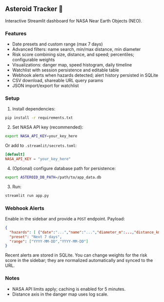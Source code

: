 ## Asteroid Tracker 🚀

Interactive Streamlit dashboard for NASA Near Earth Objects (NEO).

### Features
- Date presets and custom range (max 7 days)
- Advanced filters: name search, min/max distance, min diameter
- Risk score combining size, distance, and speed; percentiles; configurable weights
- Visualizations: danger map, speed histogram, daily timeline
- Watchlist with session persistence and editable table
- Webhook alerts when hazards detected; alert history persisted in SQLite
- CSV download, shareable URL query params
 - JSON import/export for watchlist

### Setup
1. Install dependencies:
```bash
pip install -r requirements.txt
```
2. Set NASA API key (recommended):
```bash
export NASA_API_KEY=your_key_here
```
   Or add to `.streamlit/secrets.toml`:
```toml
[default]
NASA_API_KEY = "your_key_here"
```
4. (Optional) configure database path for persistence:
```bash
export ASTEROID_DB_PATH=/path/to/app_data.db
```
3. Run:
```bash
streamlit run app.py
```

### Webhook Alerts
Enable in the sidebar and provide a `POST` endpoint. Payload:
```json
{
  "hazards": [ {"date":"...","name":"...","diameter_m":...,"distance_km":...,"velocity_kph":...,"risk_score":...} ],
  "preset": "Next 7 days",
  "range": ["YYYY-MM-DD","YYYY-MM-DD"]
}
```

Recent alerts are stored in SQLite. You can change weights for the risk score in the sidebar; they are normalized automatically and synced to the URL.

### Notes
- NASA API limits apply; caching is enabled for 5 minutes.
- Distance axis in the danger map uses log scale.

